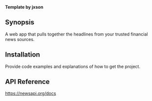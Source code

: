 **Template by jxson**

## Synopsis

A web app that pulls together the headlines from your trusted financial news sources.

## Installation

Provide code examples and explanations of how to get the project.

## API Reference

https://newsapi.org/docs

